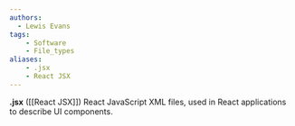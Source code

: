 ```yaml
---
authors:
  - Lewis Evans
tags:
    - Software
    - File_types
aliases:
    - .jsx
    - React JSX
---
```

**.jsx** ([[React JSX]]) React JavaScript XML files, used in React applications to describe UI components.
